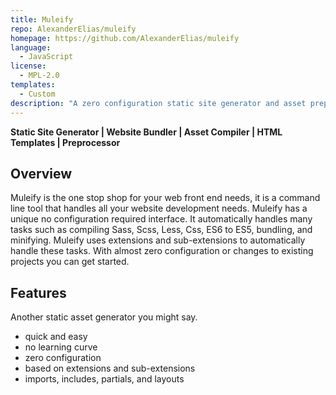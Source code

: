 ```yaml
---
title: Muleify
repo: AlexanderElias/muleify
homepage: https://github.com/AlexanderElias/muleify
language:
  - JavaScript
license:
  - MPL-2.0
templates:
  - Custom
description: "A zero configuration static site generator and asset preprocessor compiler."
---
```


**Static Site Generator | Website Bundler | Asset Compiler | HTML Templates | Preprocessor**

## Overview ##
Muleify is the one stop shop for your web front end needs, it is a command line tool that handles all your website development needs. Muleify has a unique no configuration required interface. It automatically handles many tasks such as compiling Sass, Scss, Less, Css, ES6 to ES5, bundling, and minifying. Muleify uses extensions and sub-extensions to automatically handle these tasks. With almost zero configuration or changes to existing projects you can get started.

## Features ##
Another static asset generator you might say.
- quick and easy
- no learning curve
- zero configuration
- based on extensions and sub-extensions
- imports, includes, partials, and layouts
